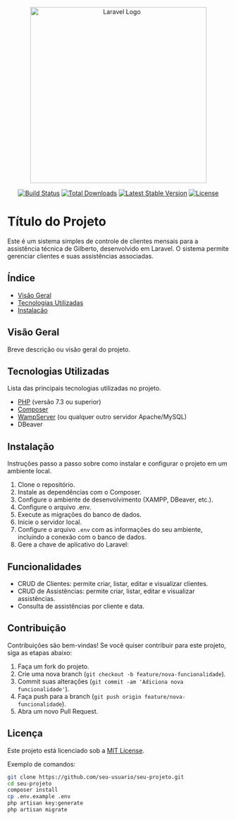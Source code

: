<p align="center"><a href="https://laravel.com" target="_blank"><img src="https://raw.githubusercontent.com/laravel/art/master/logo-lockup/5%20SVG/2%20CMYK/1%20Full%20Color/laravel-logolockup-cmyk-red.svg" width="400" alt="Laravel Logo"></a></p>

<p align="center">
<a href="https://github.com/laravel/framework/actions"><img src="https://github.com/laravel/framework/workflows/tests/badge.svg" alt="Build Status"></a>
<a href="https://packagist.org/packages/laravel/framework"><img src="https://img.shields.io/packagist/dt/laravel/framework" alt="Total Downloads"></a>
<a href="https://packagist.org/packages/laravel/framework"><img src="https://img.shields.io/packagist/v/laravel/framework" alt="Latest Stable Version"></a>
<a href="https://packagist.org/packages/laravel/framework"><img src="https://img.shields.io/packagist/l/laravel/framework" alt="License"></a>
</p>

# Título do Projeto

Este é um sistema simples de controle de clientes mensais para a assistência técnica de Gilberto, desenvolvido em Laravel. O sistema permite gerenciar clientes e suas assistências associadas.

## Índice

- [Visão Geral](#visão-geral)
- [Tecnologias Utilizadas](#tecnologias-utilizadas)
- [Instalação](#instalação)

## Visão Geral

Breve descrição ou visão geral do projeto.

## Tecnologias Utilizadas

Lista das principais tecnologias utilizadas no projeto.

- [PHP](https://www.php.net/downloads) (versão 7.3 ou superior)
- [Composer](https://getcomposer.org/download/)
- [WampServer](http://www.wampserver.com/en/) (ou qualquer outro servidor Apache/MySQL)
- DBeaver

## Instalação

Instruções passo a passo sobre como instalar e configurar o projeto em um ambiente local.

1. Clone o repositório.
2. Instale as dependências com o Composer.
3. Configure o ambiente de desenvolvimento (XAMPP, DBeaver, etc.).
4. Configure o arquivo .env.
5. Execute as migrações do banco de dados.
6. Inicie o servidor local.
5. Configure o arquivo `.env` com as informações do seu ambiente, incluindo a conexão com o banco de dados.
6. Gere a chave de aplicativo do Laravel:


## Funcionalidades

- CRUD de Clientes: permite criar, listar, editar e visualizar clientes.
- CRUD de Assistências: permite criar, listar, editar e visualizar assistências.
- Consulta de assistências por cliente e data.

## Contribuição

Contribuições são bem-vindas! Se você quiser contribuir para este projeto, siga as etapas abaixo:

1. Faça um fork do projeto.
2. Crie uma nova branch (`git checkout -b feature/nova-funcionalidade`).
3. Commit suas alterações (`git commit -am 'Adiciona nova funcionalidade'`).
4. Faça push para a branch (`git push origin feature/nova-funcionalidade`).
5. Abra um novo Pull Request.

## Licença

Este projeto está licenciado sob a [MIT License](LICENSE).


Exemplo de comandos:

```bash
git clone https://github.com/seu-usuario/seu-projeto.git
cd seu-projeto
composer install
cp .env.example .env
php artisan key:generate
php artisan migrate



